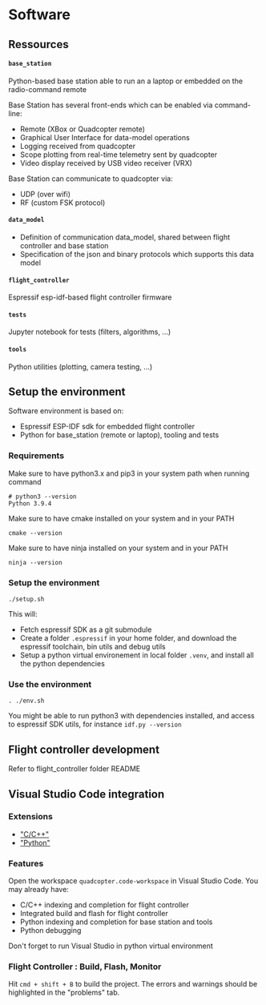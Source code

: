 # Software

## Ressources

#### `base_station`

Python-based base station able to run an a laptop or embedded on the radio-command remote

Base Station has several front-ends which can be enabled via command-line:
* Remote (XBox or Quadcopter remote)
* Graphical User Interface for data-model operations
* Logging received from quadcopter
* Scope plotting from real-time telemetry sent by quadcopter
* Video display received by USB video receiver (VRX)

Base Station can communicate to quadcopter via:
* UDP (over wifi)
* RF (custom FSK protocol)

#### `data_model`

* Definition of communication data_model, shared between flight controller and base station
* Specification of the json and binary protocols which supports this data model

#### `flight_controller`

Espressif esp-idf-based flight controller firmware

#### `tests`

Jupyter notebook for tests (filters, algorithms, ...)

#### `tools`

Python utilities (plotting, camera testing, ...)

## Setup the environment

Software environment is based on:
* Espressif ESP-IDF sdk for embedded flight controller
* Python for base_station (remote or laptop), tooling and tests

### Requirements

Make sure to have python3.x and pip3 in your system path when running command
```
# python3 --version
Python 3.9.4
```

Make sure to have cmake installed on your system and in your PATH
```
cmake --version
```

Make sure to have ninja installed on your system and in your PATH
```
ninja --version
```

### Setup the environment

```
./setup.sh
```

This will:
* Fetch espressif SDK as a git submodule
* Create a folder `.espressif` in your home folder, and download the espressif toolchain, bin utils and debug utils
* Setup a python virtual environement in local folder `.venv`, and install all the python dependencies

### Use the environment

```
. ./env.sh
```

You might be able to run python3 with dependencies installed, and access to espressif SDK utils, for instance `idf.py --version`

## Flight controller development

Refer to flight_controller folder README

## Visual Studio Code integration

### Extensions

- ["C/C++"](https://marketplace.visualstudio.com/items?itemName=ms-vscode.cpptools)
- ["Python"](https://marketplace.visualstudio.com/items?itemName=ms-python.python)

### Features

Open the workspace `quadcopter.code-workspace` in Visual Studio Code. You may already have:
* C/C++ indexing and completion for flight controller
* Integrated build and flash for flight controller
* Python indexing and completion for base station and tools
* Python debugging

Don't forget to run Visual Studio in python virtual environment

### Flight Controller : Build, Flash, Monitor

Hit `cmd + shift + B` to build the project. The errors and warnings should be highlighted in the "problems" tab.

